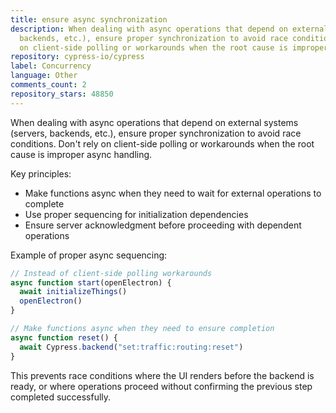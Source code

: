 ```yaml
---
title: ensure async synchronization
description: When dealing with async operations that depend on external systems (servers,
  backends, etc.), ensure proper synchronization to avoid race conditions. Don't rely
  on client-side polling or workarounds when the root cause is improper async handling.
repository: cypress-io/cypress
label: Concurrency
language: Other
comments_count: 2
repository_stars: 48850
---
```


When dealing with async operations that depend on external systems (servers, backends, etc.), ensure proper synchronization to avoid race conditions. Don't rely on client-side polling or workarounds when the root cause is improper async handling.

Key principles:
- Make functions async when they need to wait for external operations to complete
- Use proper sequencing for initialization dependencies
- Ensure server acknowledgment before proceeding with dependent operations

Example of proper async sequencing:
```js
// Instead of client-side polling workarounds
async function start(openElectron) {
  await initializeThings()
  openElectron()
}

// Make functions async when they need to ensure completion
async function reset() {
  await Cypress.backend("set:traffic:routing:reset")
}
```

This prevents race conditions where the UI renders before the backend is ready, or where operations proceed without confirming the previous step completed successfully.